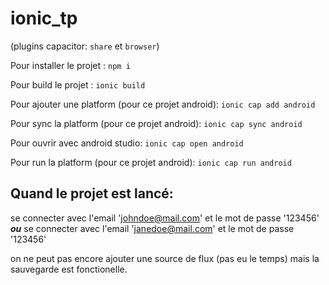 # ionic_tp

(plugins capacitor: `share` et `browser`)

Pour installer le projet :
`npm i`

Pour build le projet :
`ionic build`

Pour ajouter une platform (pour ce projet android):
`ionic cap add android`

Pour sync la platform (pour ce projet android):
`ionic cap sync android`

Pour ouvrir avec android studio:
`ionic cap open android`

Pour run la platform (pour ce projet android):
`ionic cap run android`


## Quand le projet est lancé:

se connecter avec l'email 'johndoe@mail.com' et le mot de passe '123456'
___ou___
se connecter avec l'email 'janedoe@mail.com' et le mot de passe '123456'

on ne peut pas encore ajouter une source de flux (pas eu le temps) mais la sauvegarde est fonctionelle.




